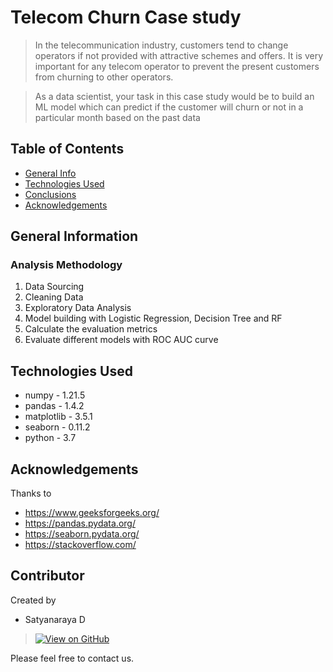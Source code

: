 # Telecom Churn Case study
> In the telecommunication industry, customers tend to change operators if not provided with attractive schemes and offers. It is very important for any telecom operator to prevent the present customers from churning to other operators.

> As a data scientist, your task in this case study would be to build an ML model which can predict if the customer will churn or not in a particular month based on the past data



## Table of Contents
* [General Info](#general-information)
* [Technologies Used](#technologies-used)
* [Conclusions](#conclusions)
* [Acknowledgements](#acknowledgements)

<!-- You can include any other section that is pertinent to your problem -->

## General Information
### Analysis Methodology
1. Data Sourcing
2. Cleaning Data
3. Exploratory Data Analysis
4. Model building with Logistic Regression, Decision Tree and RF
5. Calculate the evaluation metrics
6. Evaluate different models with ROC AUC curve

<!-- You don't have to answer all the questions - just the ones relevant to your project. -->

<!-- You don't have to answer all the questions - just the ones relevant to your project. -->


## Technologies Used
- numpy - 1.21.5
- pandas - 1.4.2
- matplotlib - 3.5.1
- seaborn - 0.11.2
- python - 3.7

<!-- As the libraries versions keep on changing, it is recommended to mention the version of library used in this project -->

## Acknowledgements
Thanks to
- https://www.geeksforgeeks.org/
- https://pandas.pydata.org/
- https://seaborn.pydata.org/
- https://stackoverflow.com/


## Contributor
Created by 
- Satyanaraya D
> [![View on GitHub](https://img.shields.io/badge/GitHub-View_on_GitHub-blue?logo=GitHub)](https://github.com/dtsatyam) 

Please feel free to contact us.

<!-- Optional -->
<!-- ## License -->
<!-- This project is open source and available under the [... License](). -->

<!-- You don't have to include all sections - just the one's relevant to your project -->